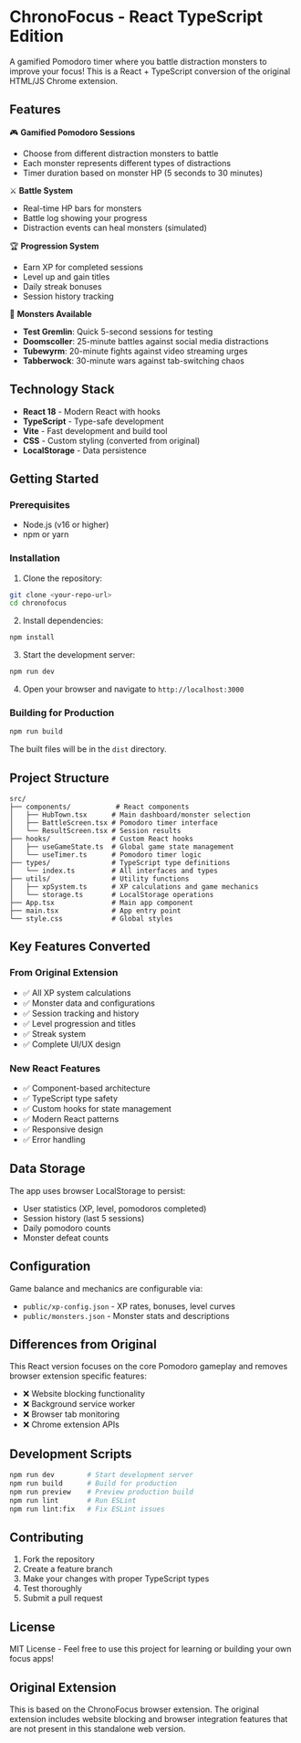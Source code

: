 # ChronoFocus - React TypeScript Edition

A gamified Pomodoro timer where you battle distraction monsters to improve your focus! This is a React + TypeScript conversion of the original HTML/JS Chrome extension.

## Features

🎮 **Gamified Pomodoro Sessions**

- Choose from different distraction monsters to battle
- Each monster represents different types of distractions
- Timer duration based on monster HP (5 seconds to 30 minutes)

⚔️ **Battle System**

- Real-time HP bars for monsters
- Battle log showing your progress
- Distraction events can heal monsters (simulated)

🏆 **Progression System**

- Earn XP for completed sessions
- Level up and gain titles
- Daily streak bonuses
- Session history tracking

🎯 **Monsters Available**

- **Test Gremlin**: Quick 5-second sessions for testing
- **Doomscoller**: 25-minute battles against social media distractions
- **Tubewyrm**: 20-minute fights against video streaming urges
- **Tabberwock**: 30-minute wars against tab-switching chaos

## Technology Stack

- **React 18** - Modern React with hooks
- **TypeScript** - Type-safe development
- **Vite** - Fast development and build tool
- **CSS** - Custom styling (converted from original)
- **LocalStorage** - Data persistence

## Getting Started

### Prerequisites

- Node.js (v16 or higher)
- npm or yarn

### Installation

1. Clone the repository:

```bash
git clone <your-repo-url>
cd chronofocus
```

2. Install dependencies:

```bash
npm install
```

3. Start the development server:

```bash
npm run dev
```

4. Open your browser and navigate to `http://localhost:3000`

### Building for Production

```bash
npm run build
```

The built files will be in the `dist` directory.

## Project Structure

```
src/
├── components/           # React components
│   ├── HubTown.tsx      # Main dashboard/monster selection
│   ├── BattleScreen.tsx # Pomodoro timer interface
│   └── ResultScreen.tsx # Session results
├── hooks/               # Custom React hooks
│   ├── useGameState.ts  # Global game state management
│   └── useTimer.ts      # Pomodoro timer logic
├── types/               # TypeScript type definitions
│   └── index.ts         # All interfaces and types
├── utils/               # Utility functions
│   ├── xpSystem.ts      # XP calculations and game mechanics
│   └── storage.ts       # LocalStorage operations
├── App.tsx              # Main app component
├── main.tsx             # App entry point
└── style.css            # Global styles
```

## Key Features Converted

### From Original Extension

- ✅ All XP system calculations
- ✅ Monster data and configurations
- ✅ Session tracking and history
- ✅ Level progression and titles
- ✅ Streak system
- ✅ Complete UI/UX design

### New React Features

- ✅ Component-based architecture
- ✅ TypeScript type safety
- ✅ Custom hooks for state management
- ✅ Modern React patterns
- ✅ Responsive design
- ✅ Error handling

## Data Storage

The app uses browser LocalStorage to persist:

- User statistics (XP, level, pomodoros completed)
- Session history (last 5 sessions)
- Daily pomodoro counts
- Monster defeat counts

## Configuration

Game balance and mechanics are configurable via:

- `public/xp-config.json` - XP rates, bonuses, level curves
- `public/monsters.json` - Monster stats and descriptions

## Differences from Original

This React version focuses on the core Pomodoro gameplay and removes browser extension specific features:

- ❌ Website blocking functionality
- ❌ Background service worker
- ❌ Browser tab monitoring
- ❌ Chrome extension APIs

## Development Scripts

```bash
npm run dev        # Start development server
npm run build      # Build for production
npm run preview    # Preview production build
npm run lint       # Run ESLint
npm run lint:fix   # Fix ESLint issues
```

## Contributing

1. Fork the repository
2. Create a feature branch
3. Make your changes with proper TypeScript types
4. Test thoroughly
5. Submit a pull request

## License

MIT License - Feel free to use this project for learning or building your own focus apps!

## Original Extension

This is based on the ChronoFocus browser extension. The original extension includes website blocking and browser integration features that are not present in this standalone web version.
